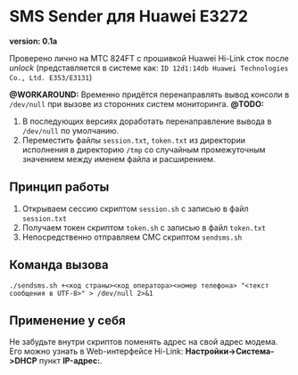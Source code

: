 # SMS Sender для Huawei E3272

**version: 0.1a**

Проверено лично на МТС 824FT с прошивкой Huawei Hi-Link сток после *unlock* (представляется в системе как: `ID 12d1:14db Huawei Technologies Co., Ltd. E353/E3131`)

**@WORKAROUND:** Временно придётся перенаправлять вывод консоли в `/dev/null` при вызове из сторонних систем мониторинга.
**@TODO:**
1. В последующих версиях доработать перенаправление вывода в `/dev/null` по умолчанию.
1. Переместить файлы `session.txt`, `token.txt` из директории исполнения в директорию `/tmp` со случайным промежуточным значением между именем файла и расширением.

## Принцип работы

1. Открываем сессию скриптом `session.sh` с записью в файл `session.txt`
1. Получаем токен скриптом `token.sh` с записью в файл `token.txt`
1. Непосредственно отправляем СМС скриптом `sendsms.sh`

## Команда вызова

`./sendsms.sh +<код страны><код оператора><номер телефона> "<текст сообщения в UTF-8>" > /dev/null 2>&1`

## Применение у себя

Не забудьте внутри скриптов поменять адрес на свой адрес модема. Его можно узнать в Web-интерфейсе Hi-Link: **Настройки->Система->DHCP** пункт **IP-адрес:**.
